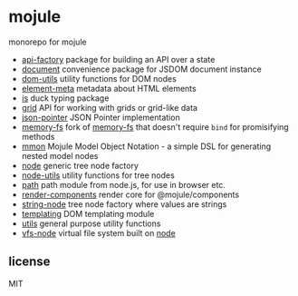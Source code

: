 # mojule

monorepo for mojule

- [api-factory](packages/api-factory) package for building an API over a state
- [document](packages/document) convenience package for JSDOM document instance
- [dom-utils](packages/dom-utils) utility functions for DOM nodes
- [element-meta](packages/element-meta) metadata about HTML elements
- [is](packages/is) duck typing package
- [grid](packages/grid) API for working with grids or grid-like data
- [json-pointer](packages/json-pointer) JSON Pointer implementation
- [memory-fs](packages/memory-fs) fork of [memory-fs](https://github.com/webpack/memory-fs)
  that doesn't require `bind` for promisifying methods
- [mmon](packages/mmon) Mojule Model Object Notation - a simple DSL for
  generating nested model nodes
- [node](packages/node) generic tree node factory
- [node-utils](packages/node-utils) utility functions for tree nodes
- [path](packages/path) path module from node.js, for use in browser etc.
- [render-components](packages/render-components) render core for @mojule/components
- [string-node](packages/string-node) tree node factory where values are strings
- [templating](packages/templating) DOM templating module
- [utils](packages/utils) general purpose utility functions
- [vfs-node](packages/vfs-node) virtual file system built on [node](packages/node)

## license

MIT
